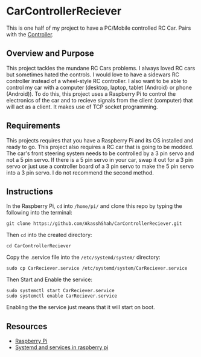 # CarControllerReciever
This is one half of my project to have a PC/Mobile controlled RC Car. Pairs with the [Controller](https://github.com/AkasshShah/CarController).

## Overview and Purpose
This project tackles the mundane RC Cars problems. I always loved RC cars but sometimes hated the controls. I would love to have a sidewars RC controller instead of a wheel-style RC controller. I also want to be able to control my car with a computer (desktop, laptop, tablet (Android) or phone (Android)). To do this, this project uses a Raspberry Pi to control the electronics of the car and to recieve signals from the client (computer) that will act as a client. It makes use of TCP socket programming.
## Requirements
This projects requires that you have a Raspberry Pi and its OS installed and ready to go. This project also requires a RC car that is going to be modded. The car's front steering system needs to be controlled by a 3 pin servo and not a 5 pin servo. If there is a 5 pin servo in your car, swap it out for a 3 pin servo or just use a controller board of a 3 pin servo to make the 5 pin servo into a 3 pin servo. I do not recommend the second method.
## Instructions
In the Raspberry Pi, ```cd```  into ```/home/pi/``` and clone this repo by typing the following into the terminal:
```shell
git clone https://github.com/AkasshShah/CarControllerReciever.git
```
Then ```cd``` into the created directory:
```shell
cd CarControllerReciever
```
Copy the .service file into the ```/etc/systemd/system/``` directory:
```shell
sudo cp CarReciever.service /etc/systemd/system/CarReciever.service
```
Then Start and Enable the service:
```shell
sudo systemctl start CarReciever.service
sudo systemctl enable CarReciever.service
```
Enabling the the service just means that it will start on boot.
## Resources
- [Raspberry Pi](https://www.raspberrypi.org/)
- [Systemd and services in raspberry pi](https://www.raspberrypi.org/documentation/linux/usage/systemd.md)